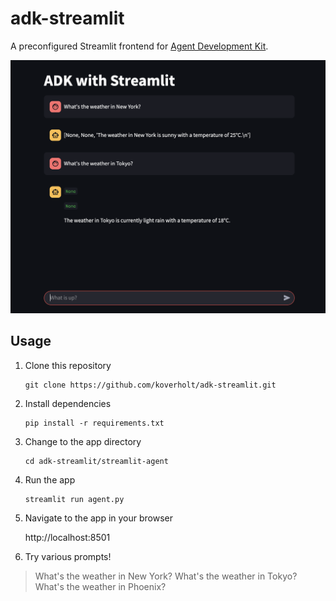 # adk-streamlit

A preconfigured Streamlit frontend for
[Agent Development Kit](https://github.com/google/adk-python).

![](images/adk-streamlit.png)

## Usage

1. Clone this repository

   ```
   git clone https://github.com/koverholt/adk-streamlit.git
   ```

2. Install dependencies

   ```
   pip install -r requirements.txt
   ```

3. Change to the app directory

   ```
   cd adk-streamlit/streamlit-agent
   ```

4. Run the app

   ```
   streamlit run agent.py
   ```

5. Navigate to the app in your browser

   http://localhost:8501


6. Try various prompts!

> What's the weather in New York?
> What's the weather in Tokyo?
> What's the weather in Phoenix?
